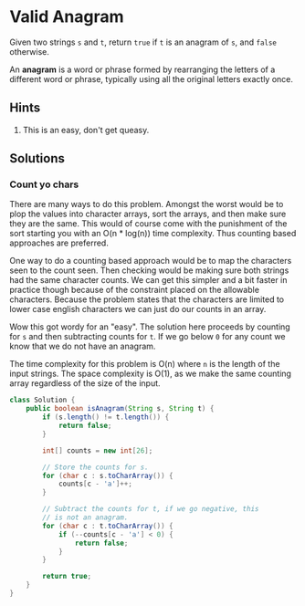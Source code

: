 # Valid Anagram

Given two strings `s` and `t`, return `true` if `t` is an anagram of `s`, and
`false` otherwise.

An **anagram** is a word or phrase formed by rearranging the letters of a
different word or phrase, typically using all the original letters exactly
once.

## Hints

1. This is an easy, don't get queasy.

## Solutions

### Count yo chars

There are many ways to do this problem. Amongst the worst would be to plop the
values into character arrays, sort the arrays, and then make sure they are the
same. This would of course come with the punishment of the sort starting you
with an O(n * log(n)) time complexity. Thus counting based approaches are
preferred.

One way to do a counting based approach would be to map the characters seen to
the count seen. Then checking would be making sure both strings had the same
character counts. We can get this simpler and a bit faster in practice though
because of the constraint placed on the allowable characters. Because the
problem states that the characters are limited to lower case english characters
we can just do our counts in an array.

Wow this got wordy for an "easy". The solution here proceeds by counting for
`s` and then subtracting counts for `t`. If we go below `0` for any count
we know that we do not have an anagram.

The time complexity for this problem is O(n) where `n` is the length of the
input strings. The space complexity is O(1), as we make the same counting
array regardless of the size of the input.

```java
class Solution {
    public boolean isAnagram(String s, String t) {
        if (s.length() != t.length()) {
            return false;
        }

        int[] counts = new int[26];

        // Store the counts for s.
        for (char c : s.toCharArray()) {
            counts[c - 'a']++;
        }

        // Subtract the counts for t, if we go negative, this
        // is not an anagram.
        for (char c : t.toCharArray()) {
            if (--counts[c - 'a'] < 0) {
                return false;
            }
        }

        return true;
    }
}
```
